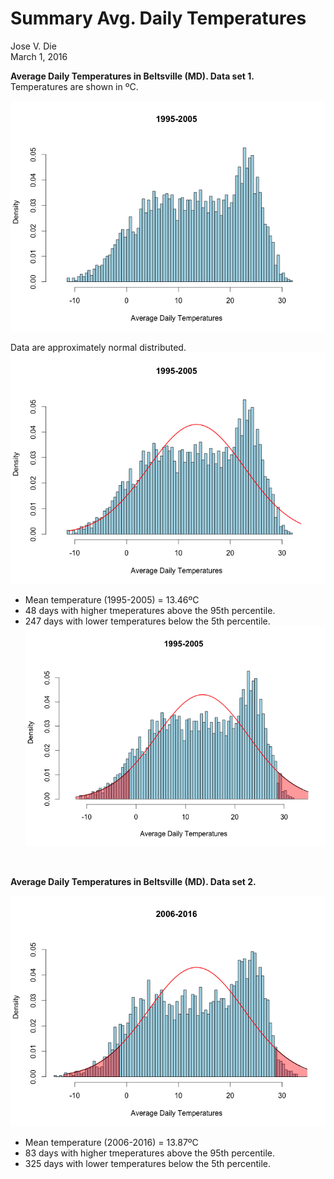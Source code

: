 # Summary Avg. Daily Temperatures
Jose V. Die  
March 1, 2016  

**Average Daily Temperatures in Beltsville (MD). Data set 1.**  
Temperatures are shown in ºC.  

![](figures/Rplot01.png)

Data are approximately normal distributed.  
![](figures/Rplot03.png)

* Mean temperature (1995-2005) = 13.46ºC    
* 48 days with higher tmeperatures above the 95th percentile.   
* 247 days with lower temperatures below the 5th percentile.  
![](figures/Rplot04.png)

<br>  

**Average Daily Temperatures in Beltsville (MD). Data set 2.**  

![](figures/Rplot05.png)

* Mean temperature (2006-2016) = 13.87ºC  
* 83 days with higher tmeperatures above the 95th percentile.   
* 325 days with lower temperatures below the 5th percentile.  


